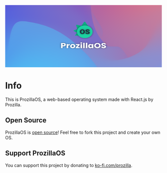 <img src="/media/Banner2.png" width="100%" height="200" alt="Banner with ProzillaOS' name and logo"/>

# Info

This is ProzillaOS, a web-based operating system made with React.js by Prozilla.

## Open Source

ProzillaOS is [open source](https://github.com/Prozilla/Prozilla-OS)! Feel free to fork this project and create your own OS.

## Support ProzillaOS

You can support this project by donating to [ko-fi.com/prozilla](https://ko-fi.com/prozilla).